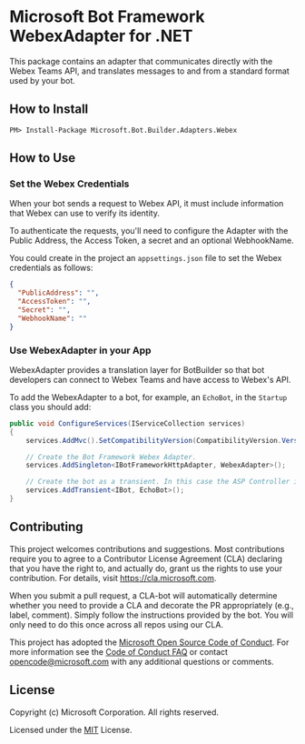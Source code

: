 ﻿# Microsoft Bot Framework WebexAdapter for .NET

This package contains an adapter that communicates directly with the Webex Teams API, and translates messages to and from a standard format used by your bot.

## How to Install

````
PM> Install-Package Microsoft.Bot.Builder.Adapters.Webex
````
## How to Use

### Set the Webex Credentials
When your bot sends a request to Webex API, it must include information that Webex can use to verify its identity.

To authenticate the requests, you'll need to configure the Adapter with the Public Address, the Access Token, a secret and an optional WebhookName.

You could create in the project an `appsettings.json` file to set the Webex credentials as follows:

```json
{
  "PublicAddress": "",
  "AccessToken": "",
  "Secret": "",
  "WebhookName": ""
}
```

### Use WebexAdapter in your App

WebexAdapter provides a translation layer for BotBuilder so that bot developers can connect to Webex Teams and have access to Webex's API.

To add the WebexAdapter to a bot, for example, an `EchoBot`, in the `Startup` class you should add:

```C#
public void ConfigureServices(IServiceCollection services)
{
    services.AddMvc().SetCompatibilityVersion(CompatibilityVersion.Version_2_1);

    // Create the Bot Framework Webex Adapter.
    services.AddSingleton<IBotFrameworkHttpAdapter, WebexAdapter>();

    // Create the bot as a transient. In this case the ASP Controller is expecting an IBot.
    services.AddTransient<IBot, EchoBot>();
}
```

## Contributing

This project welcomes contributions and suggestions.  Most contributions require you to agree to a
Contributor License Agreement (CLA) declaring that you have the right to, and actually do, grant us
the rights to use your contribution. For details, visit https://cla.microsoft.com.

When you submit a pull request, a CLA-bot will automatically determine whether you need to provide
a CLA and decorate the PR appropriately (e.g., label, comment). Simply follow the instructions
provided by the bot. You will only need to do this once across all repos using our CLA.

This project has adopted the [Microsoft Open Source Code of Conduct](https://opensource.microsoft.com/codeofconduct/).
For more information see the [Code of Conduct FAQ](https://opensource.microsoft.com/codeofconduct/faq/) or
contact [opencode@microsoft.com](mailto:opencode@microsoft.com) with any additional questions or comments.

## License

Copyright (c) Microsoft Corporation. All rights reserved.

Licensed under the [MIT](https://github.com/Microsoft/vscode/blob/master/LICENSE.txt) License.


